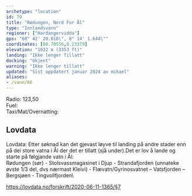 ```yaml
---
archetype: "location"
id: 79
title: "Rødungen, Nord For Ål"
type: "Innlandsvann"
regioner: ["Hardangervidda"]
gps: "60° 42' 20.016\", 8° 14' 1.644\""
coordinates: [60.70556,8.23379]
elevation: "1022 m (3353 ft)"
landing: "Ikke lenger Tillatt"
docking: "Ukjent"
warning: "Ikke lenger tillatt"
updated: "Sist oppdatert januar 2024 av mikael"
aliases:
- /vann/66
---
```


Radio: 123,50\
Fuel:\
Taxi/Mat/Overnatting:

## Lovdata

Lovdata: Etter søknad kan det gjevast løyve til landing på andre stader enn på dei store vatna i Ål der det er tillatt (sjå under).Det er lov å lande og starte på følgjande vatn i Ål:\
Rødungen (sør) - Stolsvassmagasinet i Djup - Strandafjorden (unnateke øvste 1/3 del, dvs nærmast Kleivi) - Flævatn/Gyrinosvatnet – Vatsfjorden – Bergsjøen - Tingvollfjorden\

https://lovdata.no/forskrift/2020-06-11-1365/§7
